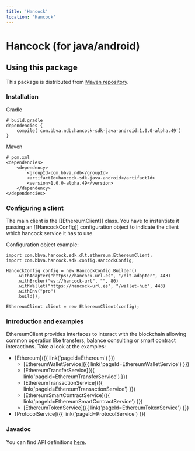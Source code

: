 ```yaml
---
title: 'Hancock'
location: 'Hancock'
---
```

# Hancock (for java/android)

## Using this package
This package is distributed from [Maven repository](https://mvnrepository.com/artifact/com.bbva.ndb/hancock-sdk-java-android).

### Installation

Gradle
```text/plain
# build.gradle
dependencies {
	compile('com.bbva.ndb:hancock-sdk-java-android:1.0.0-alpha.49')
}
```

Maven
```text/plain
# pom.xml
<dependencies>
    <dependency>
        <groupId>com.bbva.ndb</groupId>
        <artifactId>hancock-sdk-java-android</artifactId>
        <version>1.0.0-alpha.49</version>
    </dependency>
</dependencies>
```

### Configuring a client

The main client is the [[EthereumClient]] class. You have to instantiate it passing an [[HancockConfig]] configuration object
to indicate the client which hancock service it has to use.

Configuration object example:
```text/plain
import com.bbva.hancock.sdk.dlt.ethereum.EthereumClient;
import com.bbva.hancock.sdk.config.HancockConfig;

HancockConfig config = new HancockConfig.Builder()
    .withAdapter("https://hancock-url.es", "/dlt-adapter", 443)
    .withBroker("ws://hancock-url", "", 80)
    .withWallet("https://hancock-url.es", "/wallet-hub", 443)
    .withEnv("pro")
    .build();
    
EthereumClient client = new EthereumClient(config);
```

### Introduction and examples

EthereumClient provides interfaces to interact with the blockchain 
allowing common operation like transfers, balance consulting or smart contract interactions. 
Take a look at the examples:

- [Ethereum]({{ link('pageId=Ethereum') }})
  - [EthereumWalletService]({{ link('pageId=EthereumWalletService') }})
  - [EthereumTransferService]({{ link('pageId=EthereumTransferService') }})
  - [EthereumTransactionService]({{ link('pageId=EthereumTransactionService') }})
  - [EthereumSmartContractService]({{ link('pageId=EthereumSmartContractService') }})
  - [EthereumTokenService]({{ link('pageId=EthereumTokenService') }})
- [ProtocolService]({{ link('pageId=ProtocolService') }})

### Javadoc

You can find API definitions [here](https://bbva.github.io/hancock-sdk-java-android/api).
